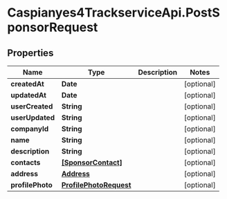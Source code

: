 # Caspianyes4TrackserviceApi.PostSponsorRequest

## Properties
Name | Type | Description | Notes
------------ | ------------- | ------------- | -------------
**createdAt** | **Date** |  | [optional] 
**updatedAt** | **Date** |  | [optional] 
**userCreated** | **String** |  | [optional] 
**userUpdated** | **String** |  | [optional] 
**companyId** | **String** |  | [optional] 
**name** | **String** |  | [optional] 
**description** | **String** |  | [optional] 
**contacts** | [**[SponsorContact]**](SponsorContact.md) |  | [optional] 
**address** | [**Address**](Address.md) |  | [optional] 
**profilePhoto** | [**ProfilePhotoRequest**](ProfilePhotoRequest.md) |  | [optional] 
